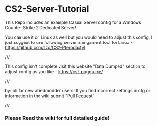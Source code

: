 # CS2-Server-Tutorial

This Repo includes an example Casual Server config for a Windows Counter-Strike 2 Dedicated Server!

You can use it on Linux as well but you would need to adjust this config, I just suggest to use following server mangament tool for Linux - https://github.com/1zc/CS2-Pterodactyl

///

This config isn't complete visit this website "Data Dumped" section to adjust config as you like -  https://cs2.poggu.me/

///

by: oli for new alliedmodder users! If you find incorrect settings in cfg or information in the wiki submit "Pull Request"

///

### **Please Read the wiki for full detailed guide!**

